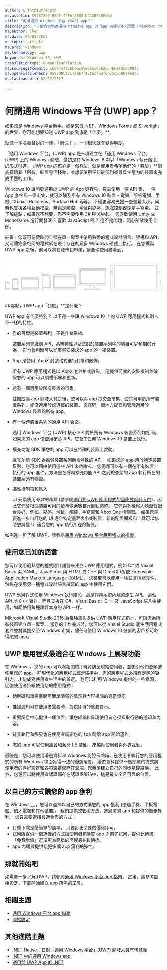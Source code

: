 ```yaml
---
author: GrantMeStrength
ms.assetid: C9787269-B54F-4FFA-A884-D4A3BF28F80D
title: "何謂通用 Windows 平台 (UWP) app？"
description: "了解我們稱為通用 Windows app 的 app 有哪些不同類型：Windows 市集 app、Windows Phone 市集 app，以及 Windows 執行階段 app。"
ms.author: jken
ms.date: 02/08/2017
ms.topic: article
ms.prod: windows
ms.technology: uwp
keywords: Windows 10, UWP
translationtype: Human Translation
ms.sourcegitcommit: c6b64cff1bbebc8ba69bc6e03d34b69f85e798fc
ms.openlocfilehash: 0507086a7c7ea67f43f61feef6dc5c8de5afe2e5
ms.lasthandoff: 02/07/2017

---
```


# <a name="whats-a-universal-windows-platform-uwp-app"></a>何謂通用 Windows 平台 (UWP) app？

如果您是 Windows 平台新手，或是來自 .NET、Windows Forms 或 Silverlight 的世界，您可能想要知道 UWP app 到底是「什麼」**。 

就像一本名著曾說的一樣，「別慌！」，一切很快就會變得明朗。 

「通用 Windows 平台」(UWP) app 是一項建立在「通用 Windows 平台」(UWP) 上的 Windows 體驗，最初是在 Windows 8 中以「Windows 執行階段」的形式引進。 UWP app 的核心是一個想法，就是使用者希望他們的「體驗」**能夠橫跨其「所有」裝置靈活移動，並想要使用任何最便利或最具生產力的裝置來完成手邊的工作。

Windows 10 讓開發適用於 UWP 的 App 更容易，只需使用一個 API 集、一個 App 套件及一個市集，就可以觸及所有 Windows 10 裝置 – 電腦、平板電腦、手機、Xbox、HoloLens、Surface Hub 等等。 不僅更容易支援一些螢幕大小，同時也支援各種互動模型，無論是觸控、滑鼠與鍵盤、遊戲控制器還是手寫筆。 並了解這點：如果您不想要，您不需要使用 C# 與 XAML。 您喜歡使用 Unity 或 MonoGame 進行開發嗎？ 喜歡 JavaScript 嗎？ 這不是問題，隨心所欲使用全部。

結果：您既可花費時間全都在單一專案中使用熟悉的程式設計語言、架構和 API，又可讓完全相同的程式碼在現今存在的眾多 Windows 硬體上執行。 在您撰寫 UWP app 之後，則可以將它發佈到市集，讓全球使用者看到。

![執行 Windows 的裝置](images/1894834-hig-device-primer-01-500.png)

##<a name="so-what-exactly-is-a-uwp-app"></a>那麼，UWP app「到底」**是什麼？


UWP app 有什麼特別？ 以下是一些讓 Windows 10 上的 UWP 應用程式和別人不一樣的特性。

-   您的目標是裝置系列，不是作業系統。

    裝置系列會識別 API、系統特性以及您對於裝置系列中的裝置可以預期的行為。 它也會判斷可以從市集安裝您的 app 的一組裝置。

-   App 是使用 .AppX 封裝格式進行封裝和散佈。

    所有 UWP 應用程式是以 AppX 套件格式散佈。 這提供可靠的安裝機制並確保您的 app 可以順暢部署和更新。

-   還有一個適用於所有裝置的市集。

    註冊成為 app 開發人員之後，您可以將 app 提交至市集，使其可用於所有裝置系列，或僅適用於您選擇的裝置。 您在同一個地方提交和管理適用於 Windows 裝置的所有 app。

-   有一個跨裝置系列的通用 API 表面。

    通用 Windows 平台 (UWP) 核心 API 對於所有 Windows 裝置系列均相同。 如果您的 app 僅使用核心 API，它會在任何 Windows 10 裝置上執行。

-   擴充功能 SDK 讓您的 app 可以在特殊的裝置上啟動。

    擴充功能 SDK 為每個裝置系列新增特殊的 API。 如果您的 app 用於特定裝置系列，您可以藉由使用這些 API 來啟動它。 您仍然可以有一個在所有裝置上執行的 app 套件，方法是在呼叫擴充功能 API 之前檢查您的 app 執行所在的裝置系列有哪些。

-   彈性控制項和輸入

    UI 元素使用*有效的像素* (請參閱[適用於 UWP 應用程式的回應式設計入門](https://msdn.microsoft.com/library/windows/apps/Dn958435))，因此它們會根據裝置可用的螢幕像素數自行自動調整。 它們與多種輸入類型皆配合良好，例如，鍵盤、滑鼠、觸控、手寫筆和 Xbox One 控制器。 如果您需要進一步自訂您的 UI 適合特定畫面大小或裝置，新的配置面板和工具可以協助您調整 UI 適合您的 app 執行所在的裝置。

如需進一步了解 UWP，請參閱[通用 Windows 平台應用程式的指南](universal-application-platform-guide.md)。

## <a name="use-a-language-you-already-know"></a>使用您已知的語言


您可以使用最熟悉的程式設計語言來建立 UWP 應用程式，例如 C# 或 Visual Basic 與 XAML、JavaScript 與 HTML 或 C++ 與 DirectX 和/或 Extensible Application Markup Language (XAML)。 您甚至可以使用一種語言撰寫元件，然後在使用另一種程式設計語言撰寫的 app 中使用它們。

UWP 應用程式使用 Windows 執行階段，這是作業系統內建的原生 API。 這個 API 以 C++ 實作，而且支援在 C#、Visual Basic、C++ 及 JavaScript 語言中使用，如同使用每種語言本身的 API 一樣。

Microsoft Visual Studio 2015 為每種語言提供 UWP 應用程式範本，可讓您為所有裝置建立單一專案。 當您的工作完成時，您可以從 Visual Studio 產生應用程式套件並將其提交至 Windows 市集，讓任何使用 Windows 10 裝置的客戶都可取得您的 app。

## <a name="uwp-apps-come-to-life-on-windows"></a>UWP 應用程式最適合在 Windows 上展現功能


在 Windows，您的 app 可以將相關的即時資訊呈現給使用者，並吸引他們更頻繁使用您的 app。 在現代化的應用程式經濟結構中，您的應用程式必須有足夠的吸引力，才能成為使用者生活中的首選。 您可以利用 Windows 提供的一些資源，促使使用者持續使用您的應用程式：

-   動態磚和鎖定畫面可簡單清楚的呈現與內容相關的適當資訊。
-   推播通知可在使用者需要時，提供即時的重要警示。

-   重要訊息中心提供一個位置，讓您組織和呈現使用者必須採取行動的通知和內容。

-   背景執行和觸發會在使用者需要您的 app 時讓 app 開始運作。

-   您的 app 可以使用語音和藍牙 LE 裝置， 來協助使用者與外界互動。

最後是，您可以使用漫遊資料和 Windows 認證保險箱，在使用者執行您的應用程式的所有 Windows 畫面獲得一致的漫遊經驗。 漫遊資料提供一個簡單的方式將使用者的喜好設定和各項設定儲存在雲端，您無須建立自己的同步基礎結構。 此外，您還可以將使用者認證儲存在認證保險箱中，這是最安全且可靠的位置。

##  <a name="monetize-your-app-your-way"></a>以自己的方式讓您的 app 獲利


在 Windows 上，您可以選擇以自己的方式讓您的 app 獲利 (透過手機、平板電腦、個人電腦和其他裝置)。 我們提供您數種方法，透過您的 app 和提供的服務獲利。 您只需要選擇最適合您的方式：

-   付費下載是最簡單的選項。 只要訂出您要的價格即可。
-   試用版提供一個絕佳的方式讓使用者在購買 app 之前先試用，提供比傳統「免費增值」選項更為簡單的可搜尋性和轉換。
-   app 內購買提供您更多讓 app 獲利的彈性。

## <a name="lets-get-started"></a>那就開始吧


如需進一步了解 UWP，請參閱[通用 Windows 平台 app 指南](universal-application-platform-guide.md)。 然後，請參考[開始設定](get-set-up.md)，下載開始建立 app 所需的工具。

## <a name="related-topics"></a>相關主題


* [通用 Windows 平台 app 指南](universal-application-platform-guide.md)
* [開始設定](get-set-up.md)

## <a name="more-advanced-topics"></a>其他進階主題

* [.NET Native - 它對「通用 Windows 平台」(UWP) 開發人員有何意義](https://blogs.windows.com/buildingapps/2015/08/20/net-native-what-it-means-for-universal-windows-platform-uwp-developers/#TYsD3tJuBJpK3Hc7.97)
* [.NET 中的通用 Windows app](https://blogs.msdn.microsoft.com/dotnet/2015/07/30/universal-windows-apps-in-net)
* [適用於 UWP App 的 .NET](https://msdn.microsoft.com/en-us/library/mt185501.aspx)

